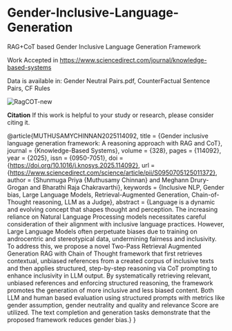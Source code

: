 # Gender-Inclusive-Language-Generation
RAG+CoT based Gender Inclusive Language Generation Framework 

Work Accepted in https://www.sciencedirect.com/journal/knowledge-based-systems

Data is available in: Gender Neutral Pairs.pdf, CounterFactual Sentence Pairs, CF Rules

![RagCOT-new](https://github.com/user-attachments/assets/ee67d880-774d-42e9-9f48-7645f7f7ba86)


**Citation**
If this work is helpful to your study or research, please consider citing it.

@article{MUTHUSAMYCHINNAN2025114092,
title = {Gender inclusive language generation framework: A reasoning approach with RAG and CoT},
journal = {Knowledge-Based Systems},
volume = {328},
pages = {114092},
year = {2025},
issn = {0950-7051},
doi = {https://doi.org/10.1016/j.knosys.2025.114092},
url = {https://www.sciencedirect.com/science/article/pii/S0950705125011372},
author = {Shunmuga Priya {Muthusamy Chinnan} and Meghann Drury-Grogan and Bharathi Raja Chakravarthi},
keywords = {Inclusive NLP, Gender bias, Large Language Models, Retrieval-Augmented Generation, Chain-of-Thought reasoning, LLM as a Judge},
abstract = {Language is a dynamic and evolving concept that shapes thought and perception. The increasing reliance on Natural Language Processing models necessitates careful consideration of their alignment with inclusive language practices. However, Large Language Models often perpetuate biases due to training on androcentric and stereotypical data, undermining fairness and inclusivity. To address this, we propose a novel Two-Pass Retrieval Augmented Generation RAG with Chain of Thought framework that first retrieves contextual, unbiased references from a created corpus of inclusive texts and then applies structured, step-by-step reasoning via CoT prompting to enhance inclusivity in LLM output. By systematically retrieving relevant, unbiased references and enforcing structured reasoning, the framework promotes the generation of more inclusive and less biased content. Both LLM and human based evaluation using structured prompts with metrics like gender assumption, gender neutrality and quality and relevance Score are utilized. The text completion and generation tasks demonstrate that the proposed framework reduces gender bias.}
}


